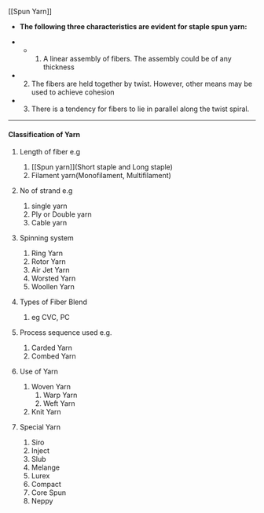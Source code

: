 [[Spun Yarn]]
-   **The following three characteristics are evident for staple spun yarn:**
- -   1. A linear assembly of fibers. The assembly could be of any thickness
    
-   2. The fibers are held together by twist. However, other means may be used to achieve cohesion
    
-   3. There is a tendency for fibers to lie in parallel along the twist spiral.
---
#### Classification of Yarn

1. Length of fiber e.g   
	1. [[Spun yarn]](Short staple and Long staple)
	2. Filament yarn(Monofilament, Multifilament) 
	
2. No of strand e.g  
	1. single yarn   
	2. Ply or Double yarn
	3. Cable yarn

3. Spinning system
	1. Ring Yarn
	2. Rotor Yarn
	3. Air Jet Yarn
	4. Worsted Yarn
	5. Woollen Yarn

4. Types of Fiber Blend
	1. eg CVC, PC

5. Process sequence used e.g.
	1. Carded Yarn
	2. Combed Yarn

6. Use of Yarn
	1. Woven Yarn
		1. Warp Yarn
		2. Weft Yarn
	2. Knit Yarn

7. Special Yarn
	1. Siro
	2. Inject
	3. Slub
	4. Melange
	5. Lurex
	6. Compact
	7. Core Spun
	8. Neppy